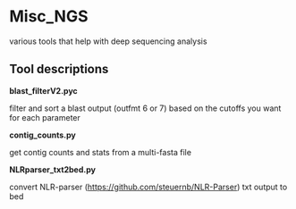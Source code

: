 # Misc_NGS
various tools that help with deep sequencing analysis

## Tool descriptions
**blast_filterV2.pyc**

filter and sort a blast output (outfmt 6 or 7) based on the cutoffs you want
for each parameter

**contig_counts.py**

get contig counts and stats from a multi-fasta file

**NLRparser_txt2bed.py**

convert NLR-parser (https://github.com/steuernb/NLR-Parser) txt output to bed
